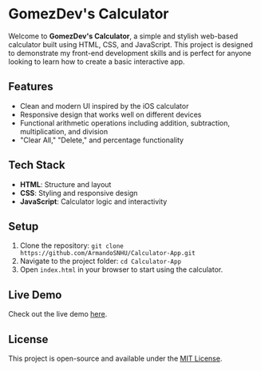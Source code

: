 # GomezDev's Calculator

Welcome to **GomezDev's Calculator**, a simple and stylish web-based calculator built using HTML, CSS, and JavaScript. This project is designed to demonstrate my front-end development skills and is perfect for anyone looking to learn how to create a basic interactive app.

## Features
- Clean and modern UI inspired by the iOS calculator
- Responsive design that works well on different devices
- Functional arithmetic operations including addition, subtraction, multiplication, and division
- "Clear All," "Delete," and percentage functionality

## Tech Stack
- **HTML**: Structure and layout
- **CSS**: Styling and responsive design
- **JavaScript**: Calculator logic and interactivity

## Setup
1. Clone the repository: `git clone https://github.com/ArmandoSNHU/Calculator-App.git`
2. Navigate to the project folder: `cd Calculator-App`
3. Open `index.html` in your browser to start using the calculator.

## Live Demo
Check out the live demo [here](https://YourUsername.github.io/Calculator-App/).

## License
This project is open-source and available under the [MIT License](LICENSE).


